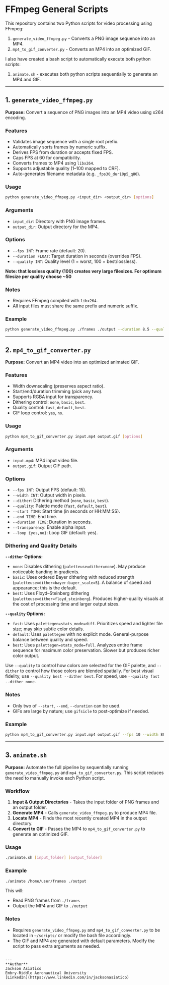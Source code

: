 # FFmpeg General Scripts

This repository contains two Python scripts for video processing using FFmpeg:

1. `generate_video_ffmpeg.py` - Converts a PNG image sequence into an MP4.
2. `mp4_to_gif_converter.py` - Converts an MP4 into an optimized GIF.

I also have created a bash script to automatically execute both python scripts:

1. `animate.sh` - executes both python scripts sequentially to generate an MP4 and GIF.

---

## 1. `generate_video_ffmpeg.py`

**Purpose:** Convert a sequence of PNG images into an MP4 video using x264 encoding.

### Features
- Validates image sequence with a single root prefix.
- Automatically sorts frames by numeric suffix.
- Derives FPS from duration or accepts fixed FPS.
- Caps FPS at 60 for compatibility.
- Converts frames to MP4 using `libx264`.
- Supports adjustable quality (1–100 mapped to CRF).
- Auto-generates filename metadata (e.g. `_fps30_dur10p5_q80`).

### Usage
```bash
python generate_video_ffmpeg.py <input_dir> <output_dir> [options]
```

### Arguments
- `input_dir`: Directory with PNG image frames.
- `output_dir`: Output directory for the MP4.

### Options
- `--fps INT`: Frame rate (default: 20).
- `--duration FLOAT`: Target duration in seconds (overrides FPS).
- `--quality INT`: Quality level (1 = worst, 100 = best/lossless).

**Note: that lossless quality (100) creates very large filesizes. For optimum filesize per quality choose ~50**

### Notes
- Requires FFmpeg compiled with `libx264`.
- All input files must share the same prefix and numeric suffix.

### Example
```bash
python generate_video_ffmpeg.py ./frames ./output --duration 8.5 --quality 80
```

---

## 2. `mp4_to_gif_converter.py`

**Purpose:** Convert an MP4 video into an optimized animated GIF.

### Features
- Width downscaling (preserves aspect ratio).
- Start/end/duration trimming (pick any two).
- Supports RGBA input for transparency.
- Dithering control: `none`, `basic`, `best`.
- Quality control: `fast`, `default`, `best`.
- GIF loop control: `yes`, `no`.

### Usage
```bash
python mp4_to_gif_converter.py input.mp4 output.gif [options]
```

### Arguments
- `input.mp4`: MP4 input video file.
- `output.gif`: Output GIF path.

### Options
- `--fps INT`: Output FPS (default: 15).
- `--width INT`: Output width in pixels.
- `--dither`: Dithering method (`none`, `basic`, `best`).
- `--quality`: Palette mode (`fast`, `default`, `best`).
- `--start TIME`: Start time (in seconds or HH:MM:SS).
- `--end TIME`: End time.
- `--duration TIME`: Duration in seconds.
- `--transparency`: Enable alpha input.
- `--loop {yes,no}`: Loop GIF (default: yes).

### Dithering and Quality Details

**`--dither` Options:**

- `none`: Disables dithering (`paletteuse=dither=none`). May produce noticeable banding in gradients.
- `basic`: Uses ordered Bayer dithering with reduced strength (`paletteuse=dither=bayer:bayer_scale=5`). A balance of speed and appearance; this is the default.
- `best`: Uses Floyd–Steinberg dithering (`paletteuse=dither=floyd_steinberg`). Produces higher-quality visuals at the cost of processing time and larger output sizes.

**`--quality` Options:**

- `fast`: Uses `palettegen=stats_mode=diff`. Prioritizes speed and lighter file size; may skip subtle color details.
- `default`: Uses `palettegen` with no explicit mode. General-purpose balance between quality and speed.
- `best`: Uses `palettegen=stats_mode=full`. Analyzes entire frame sequence for maximum color preservation. Slower but produces richer color output.

Use `--quality` to control how colors are selected for the GIF palette, and `--dither` to control how those colors are blended spatially. For best visual fidelity, use `--quality best --dither best`. For speed, use `--quality fast --dither none`.

### Notes
- Only two of `--start`, `--end`, `--duration` can be used.
- GIFs are large by nature; use `gifsicle` to post-optimize if needed.

### Example
```bash
python mp4_to_gif_converter.py input.mp4 output.gif --fps 10 --width 800 --dither best --quality best --loop yes
```

---

## 3. `animate.sh`

**Purpose:** Automate the full pipeline by sequentially running `generate_video_ffmpeg.py` and `mp4_to_gif_converter.py`. This script reduces the need to manually invoke each Python script.

### Workflow
1. **Input & Output Directories** - Takes the input folder of PNG frames and an output folder.
2. **Generate MP4** - Calls `generate_video_ffmpeg.py` to produce MP4 file.
3. **Locate MP4** - Finds the most recently created MP4 in the output directory.
4. **Convert to GIF** - Passes the MP4 to `mp4_to_gif_converter.py` to generate an optimized GIF.

### Usage
```bash
./animate.sh [input_folder] [output_folder]
```

### Example
```bash
./animate /home/user/frames ./output
```
This will:
- Read PNG frames from `./frames`
- Output the MP4 and GIF to `./output`

### Notes
- Requires `generate_video_ffmpeg.py` and `mp4_to_gif_converter.py` to be located in `~/scripts/` or modify the bash file accordingly.
- The GIF and MP4 are generated with default parameters. Modify the script to pass extra arguments as needed.

```

---
**Author**  
Jackson Asiatico  
Embry-Riddle Aeronautical University  
[LinkedIn](https://www.linkedin.com/in/jacksonasiatico)